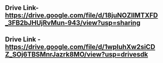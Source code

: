 ## Drive Link-https://drive.google.com/file/d/18juNOZlIMTXFD_3FB2bJHUjRvMun-943/view?usp=sharing
## Drive Link -https://drive.google.com/file/d/1wpIuhXw2siCDZ_SOj6TBSMnrJazrk8MO/view?usp=drivesdk
